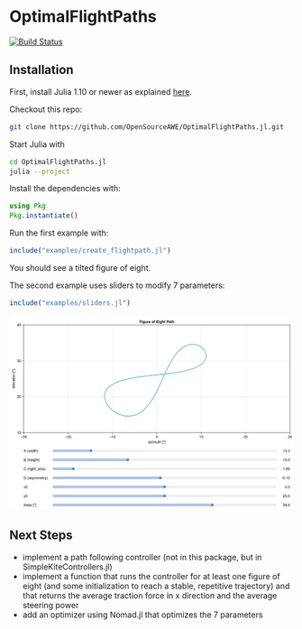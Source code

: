 # OptimalFlightPaths

[![Build Status](https://github.com/OpenSourceAWE/OptimalFlightPaths.jl/actions/workflows/CI.yml/badge.svg?branch=main)](https://github.com/OpenSourceAWE/OptimalFlightPaths.jl/actions/workflows/CI.yml?query=branch%3Amain)

## Installation

First, install Julia 1.10 or newer as explained [here](https://ufechner7.github.io/2024/08/09/installing-julia-with-juliaup.html).

Checkout this repo:

```bash
git clone https://github.com/OpenSourceAWE/OptimalFlightPaths.jl.git
```
Start Julia with
```bash
cd OptimalFlightPaths.jl
julia --project
```

Install the dependencies with:
```julia
using Pkg
Pkg.instantiate()
```

Run the first example with:
```julia
include("examples/create_flightpath.jl")
```
You should see a tilted figure of eight.

The second example uses sliders to modify 7 parameters:
```julia
include("examples/sliders.jl")
```
![Screenshot](./docs/screenshot.png)

## Next Steps
- implement a path following controller (not in this package, but in SimpleKiteControllers.jl)
- implement a function that runs the controller for at least one figure of eight (and some initialization to reach a stable, repetitive trajectory) and that returns the average traction force in x direction and the average steering power
- add an optimizer using Nomad.jl that optimizes the 7 parameters